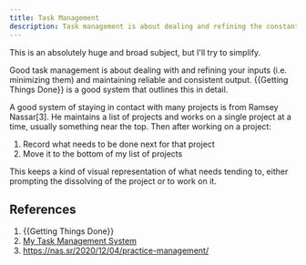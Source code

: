 ```yaml
---
title: Task Management
description: Task management is about dealing and refining the constant input and maintaining consisitent output.
---
```


This is an absolutely huge and broad subject, but I'll try to simplify.

Good task management is about dealing with and refining your inputs (i.e. minimizing them) and maintaining reliable and consistent output. {{Getting Things Done}} is a good system that outlines this in detail.

A good system of staying in contact with many projects is from Ramsey Nassar[3]. He maintains a list of projects and works on a single project at a time, usually something near the top. Then after working on a project:

1. Record what needs to be done next for that project
2. Move it to the bottom of my list of projects

This keeps a kind of visual representation of what needs tending to, either prompting the dissolving of the project or to work on it.

## References

1. {{Getting Things Done}}
2. [My Task Management System](https://milofultz.com/2022/04/17/my-task-management)
3. https://nas.sr/2020/12/04/practice-management/
